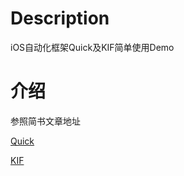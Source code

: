 # Description
iOS自动化框架Quick及KIF简单使用Demo

# 介绍
参照简书文章地址

[Quick](https://www.jianshu.com/p/5733a6548b98)

[KIF](https://www.jianshu.com/p/7918b0e2fdaa)
